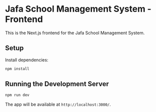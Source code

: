 # Jafa School Management System - Frontend

This is the Next.js frontend for the Jafa School Management System.

## Setup

Install dependencies:
```bash
npm install
```

## Running the Development Server

```bash
npm run dev
```

The app will be available at `http://localhost:3000/`.
